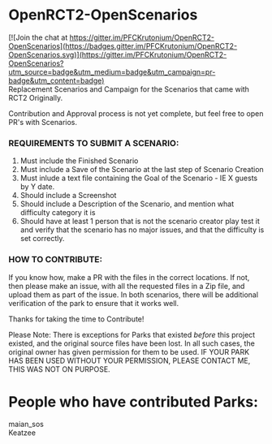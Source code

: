 # OpenRCT2-OpenScenarios

[![Join the chat at https://gitter.im/PFCKrutonium/OpenRCT2-OpenScenarios](https://badges.gitter.im/PFCKrutonium/OpenRCT2-OpenScenarios.svg)](https://gitter.im/PFCKrutonium/OpenRCT2-OpenScenarios?utm_source=badge&utm_medium=badge&utm_campaign=pr-badge&utm_content=badge)  
Replacement Scenarios and Campaign for the Scenarios that came with RCT2 Originally.

Contribution and Approval process is not yet complete, but feel free to open PR's with Scenarios.

### REQUIREMENTS TO SUBMIT A SCENARIO:

1. Must include the Finished Scenario  
2. Must include a Save of the Scenario at the last step of Scenario Creation  
2. Must inlude a text file containing the Goal of the Scenario - IE X guests by Y date.
3. Should include a Screenshot
4. Should include a Description of the Scenario, and mention what difficulty category it is
5. Should have at least 1 person that is not the scenario creator play test it and verify that the scenario has no major issues, and that the difficulty is set correctly.

### HOW TO CONTRIBUTE:

If you know how, make a PR with the files in the correct locations. If not, then please make an issue, with all the requested files in a Zip file, and upload them as part of the issue. In both scenarios, there will be additional verification of the park to ensure that it works well.

Thanks for taking the time to Contribute!

Please Note: There is exceptions for Parks that existed _before_ this project existed, and the original source files have been lost. In all such cases, the original owner has given permission for them to be used. IF YOUR PARK HAS BEEN USED WITHOUT YOUR PERMISSION, PLEASE CONTACT ME, THIS WAS NOT ON PURPOSE. 

# People who have contributed Parks:
maian_sos  
Keatzee  
